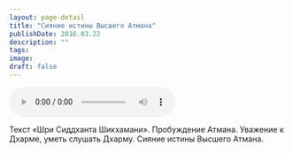 ```yaml
---
layout: page-detail
title: "Сияние истины Высшего Атмана"
publishDate: 2016.03.22
description: ""
tags:
image:
draft: false
---
```


<audio title="2016.03.22 - Сияние истины Высшего Атмана.mp3" src="/upload/iblock/913/91380d3916fdf3b76514d3d85ea42ded.mp3" controls=""></audio>

 Текст «Шри Сиддханта Шикхамани». Пробуждение Атмана. Уважение к Дхарме, уметь слушать Дхарму. Сияние истины Высшего Атмана. 

  
